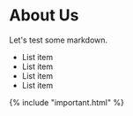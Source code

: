 
# About Us

Let's test some markdown.

* List item
* List item
* List item
* List item

{% include "important.html" %}

